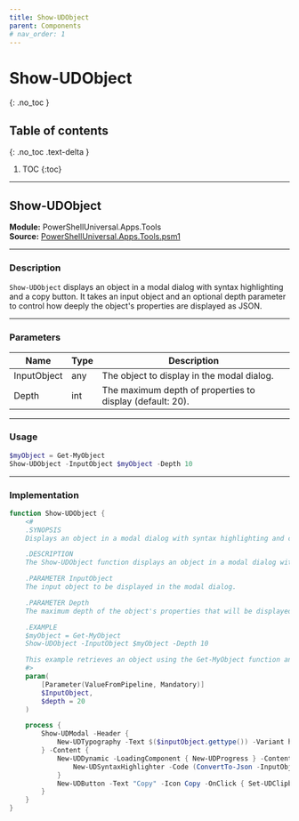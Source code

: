 ```yaml
---
title: Show-UDObject
parent: Components
# nav_order: 1
---
```


# Show-UDObject
{: .no_toc }

## Table of contents
{: .no_toc .text-delta }

1. TOC
{:toc}

---




## Show-UDObject

**Module:** PowerShellUniversal.Apps.Tools  
**Source:** [PowerShellUniversal.Apps.Tools.psm1](https://github.com/ironmansoftware/gallery/blob/b7e579ff12793dba880c06cab0df059f5fe6b43b/Apps/PowerShellUniversal.Apps.Tools/PowerShellUniversal.Apps.Tools.psm1#L191)

---

### Description

`Show-UDObject` displays an object in a modal dialog with syntax highlighting and a copy button. It takes an input object and an optional depth parameter to control how deeply the object's properties are displayed as JSON.

---

### Parameters

| Name        | Type | Description                                                      |
|-------------|------|------------------------------------------------------------------|
| InputObject | any  | The object to display in the modal dialog.                       |
| Depth       | int  | The maximum depth of properties to display (default: 20).        |

---

### Usage

```powershell
$myObject = Get-MyObject
Show-UDObject -InputObject $myObject -Depth 10
```

---

### Implementation

```powershell
function Show-UDObject {
    <#
    .SYNOPSIS
    Displays an object in a modal dialog with syntax highlighting and copy functionality.

    .DESCRIPTION
    The Show-UDObject function displays an object in a modal dialog with syntax highlighting and copy functionality. It takes an input object and optional depth parameter to control the depth of the object's properties that will be displayed.

    .PARAMETER InputObject
    The input object to be displayed in the modal dialog.

    .PARAMETER Depth
    The maximum depth of the object's properties that will be displayed. Default value is 20.

    .EXAMPLE
    $myObject = Get-MyObject
    Show-UDObject -InputObject $myObject -Depth 10

    This example retrieves an object using the Get-MyObject function and displays it in a modal dialog with a maximum depth of 10.
    #>
    param(
        [Parameter(ValueFromPipeline, Mandatory)]
        $InputObject,
        $depth = 20
    )

    process {
        Show-UDModal -Header {
            New-UDTypography -Text $($inputObject.gettype()) -Variant h4
        } -Content {
            New-UDDynamic -LoadingComponent { New-UDProgress } -Content {
                New-UDSyntaxHighlighter -Code (ConvertTo-Json -InputObject $inputObject -Depth $depth) -Language json
            }
            New-UDButton -Text "Copy" -Icon Copy -OnClick { Set-UDClipboard -Data (ConvertTo-Json -InputObject $inputObject -Depth $depth) }
        }
    }
}
```